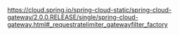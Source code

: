 https://cloud.spring.io/spring-cloud-static/spring-cloud-gateway/2.0.0.RELEASE/single/spring-cloud-gateway.html#_requestratelimiter_gatewayfilter_factory